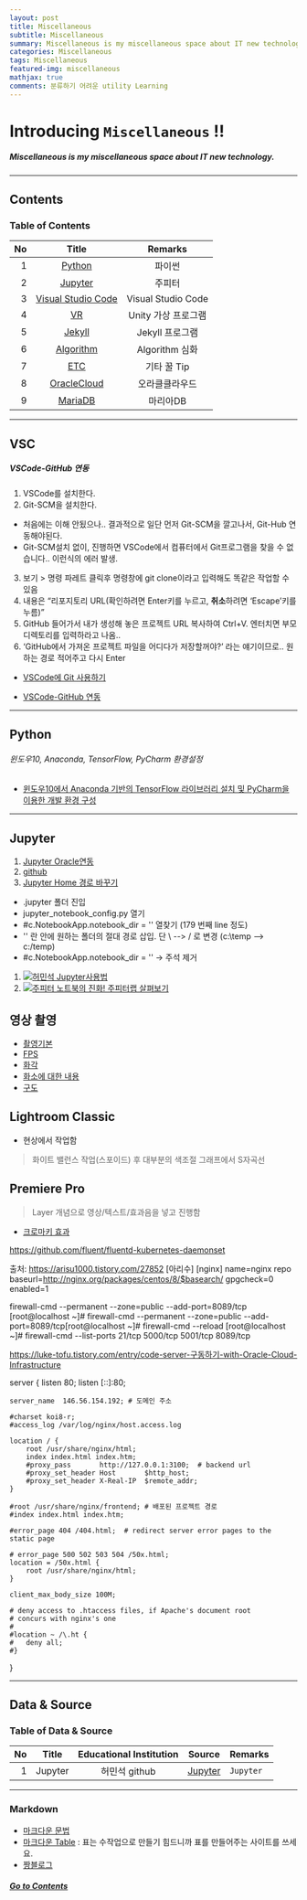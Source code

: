 ```yaml
---
layout: post
title: Miscellaneous
subtitle: Miscellaneous
summary: Miscellaneous is my miscellaneous space about IT new technology. 
categories: Miscellaneous
tags: Miscellaneous
featured-img: miscellaneous
mathjax: true
comments: 분류하기 어려운 utility Learning
---
```


# Introducing `Miscellaneous` !!

##### Miscellaneous is my miscellaneous space about IT new technology.

---

## Contents

### Table of Contents

|No|Title|Remarks|
|-:|:--:|:-:|
|1|[Python](#python) |파이썬|
|2|[Jupyter](#jupyter) |주피터|
|3|[Visual Studio Code](#vsc) |Visual Studio Code|
|4|[VR](/_pages/Miscellaneous/2018-12-18-KIPFA-VRARMR)|Unity 가상 프로그램|
|5|[Jekyll](/_pages/Miscellaneous/2018-12-13-Jekyll)|Jekyll 프로그램|
|6|[Algorithm](/_pages/Miscellaneous/2018-12-15-Algorithm)|Algorithm 심화|
|7|[ETC](/_pages/Miscellaneous/2018-12-15-ETC)|기타 꿀 Tip|
|8|[OracleCloud](/_pages/Miscellaneous/2021-11-15-OracleCloud)|오라클클라우드|
|9|[MariaDB](/_pages/Miscellaneous/2022-03-09-MariaDB)|마리아DB|

---

## VSC

##### VSCode-GitHub 연동

1. VSCode를 설치한다.
2. Git-SCM을 설치한다.

* 처음에는 이해 안됬으나.. 결과적으로  일단 먼저 Git-SCM을 깔고나서, Git-Hub 연동해야된다.
* Git-SCM설치 없이,  진행하면 VSCode에서 컴퓨터에서 Git프로그램을 찾을 수 없습니다.. 이런식의 에러 발생.

3. 보기 > 명령 파레트 클릭후 명령창에 git clone이라고 입력해도 똑같은 작업할 수 있음
4. 내용은 “리포지토리 URL(확인하려면 Enter키를 누르고, **취소**하려면 ‘Escape’키를 누름)”
5. GitHub 들어가서 내가 생성해 놓은 프로젝트 URL 복사하여 Ctrl+V.
엔터치면 부모디렉토리를 입력하라고 나옴..
6. ‘GitHub에서 가져온 프로젝트 파일을 어디다가 저장할꺼야?’ 라는 얘기이므로.. 원하는 경로 적어주고 다시 Enter

* [VSCode에 Git 사용하기](http://ccambo.gitlab.io/2017/07/09/VSCODE-VSCode%EC%97%90-Git-%EC%82%AC%EC%9A%A9%ED%95%98%EA%B8%B0/)

* [VSCode-GitHub 연동](http://www.ruokit.com/index.php/2017/10/28/vscode-github/)

---

## Python

###### 윈도우10, Anaconda, TensorFlow, PyCharm 환경설정

* [윈도우10에서 Anaconda 기반의 TensorFlow 라이브러리 설치 및 PyCharm을 이용한 개발 환경 구성](http://agiantmind.tistory.com/176)

---

## Jupyter

1. [Jupyter Oracle연동](https://db-blog.web.cern.ch/blog/luca-canali/2016-06-ipythonjupyter-notebooks-oracle)
2. [github](https://github.com/LucaCanali/Miscellaneous/blob/master/Oracle_Jupyter/Oracle_IPython_cx_Oracle_pandas.ipynb)  
3. [Jupyter Home 경로 바꾸기](http://luke77.tistory.com/52)

* .jupyter 폴더 진입
* jupyter_notebook_config.py 열기
* #c.NotebookApp.notebook_dir = '' 열찾기 (179 번째 line 정도)
* '' 란 안에 원하는 폴더의 절대 경로 삽입. 단 \ --> / 로 변경 (c:\temp --> c:/temp)
* #c.NotebookApp.notebook_dir = ''  → 주석 제거
1. [![허민석 Jupyter사용법](http://img.youtube.com/vi/SLPo0o_HArs/0.jpg)](https://youtu.be/SLPo0o_HArs) 
2. [![주피터 노트북의 진화! 주피터랩 살펴보기](http://img.youtube.com/vi/70sRgL42c1w/0.jpg)](https://youtu.be/70sRgL42c1w)

## 영상 촬영

* [촬영기본](https://youtu.be/CD0pRAx0LHc)
* [FPS](https://youtu.be/cBvZJRwLvfI)
* [화각](https://youtu.be/jiqphhL4RlE)
* [화소에 대한 내용](https://youtu.be/NTyfr5iLrTE)
* [구도](https://youtu.be/6PvPFdrk6Cg)

## Lightroom Classic

* 현상에서 작업함
  
> 화이트 밸런스 작업(스포이드) 후 대부분의 색조절
> 그래프에서 S자곡선

## Premiere Pro

> Layer 개념으로 영상/텍스트/효과음을 넣고 진행함
 
* [크로마키 효과](https://www.youtube.com/watch?v=B_fNqhiwCJQ)

https://github.com/fluent/fluentd-kubernetes-daemonset 

출처: https://arisu1000.tistory.com/27852 [아리수]
[nginx]
name=nginx repo
baseurl=http://nginx.org/packages/centos/8/$basearch/
gpgcheck=0
enabled=1

firewall-cmd --permanent --zone=public --add-port=8089/tcp
[root@localhost ~]# firewall-cmd --permanent --zone=public --add-port=8089/tcp[root@localhost ~]# firewall-cmd --reload
[root@localhost ~]# firewall-cmd --list-ports 
21/tcp 5000/tcp 5001/tcp 8089/tcp

https://luke-tofu.tistory.com/entry/code-server-구동하기-with-Oracle-Cloud-Infrastructure

server {
    listen       80;
    listen       [::]:80;

    server_name  146.56.154.192; # 도메인 주소

    #charset koi8-r;
    #access_log /var/log/nginx/host.access.log  

    location / {
        root /usr/share/nginx/html;
        index index.html index.htm;              
        #proxy_pass       http://127.0.0.1:3100;  # backend url
        #proxy_set_header Host       $http_host;
        #proxy_set_header X-Real-IP  $remote_addr;
    }      

    #root /usr/share/nginx/frontend; # 배포된 프로젝트 경로
    #index index.html index.htm;

    #error_page 404 /404.html;  # redirect server error pages to the static page

    # error_page 500 502 503 504 /50x.html;
    location = /50x.html { 
        root /usr/share/nginx/html; 
    }       

    client_max_body_size 100M;

    # deny access to .htaccess files, if Apache's document root 
    # concurs with nginx's one 
    # 
    #location ~ /\.ht { 
    #   deny all; 
    #}    
}


---

## Data & Source

### Table of Data & Source

|No|Title|Educational Institution|Source|Remarks|
|-:|:--:|:--:|:--:|:-|
|1|Jupyter|허민석 github|[Jupyter](/_pages/Miscellaneous/src/Jupyter.ipynb)|`Jupyter`|

---

### Markdown

* [마크다운 문법](https://eungbean.github.io/2018/06/11/How-to-use-markdown/)
* [마크다운 Table](http://www.tablesgenerator.com/markdown_tables) : 표는 수작업으로 만들기 힘드니까 표를 만들어주는 사이트를 쓰세요.
* [짱블로그](https://zzsza.github.io/category/mlops/)

##### [Go to Contents](#contents)